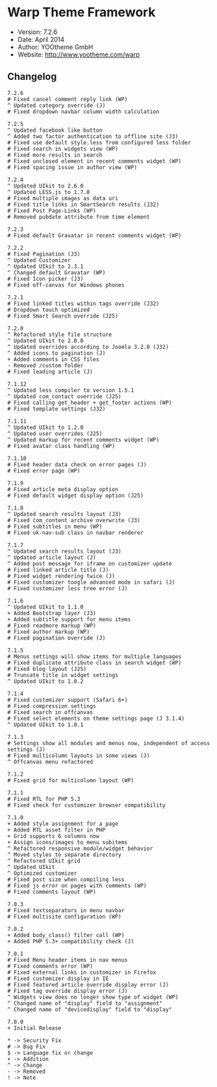 # Warp Theme Framework #

- Version: 7.2.6
- Date: April 2014
- Author: YOOtheme GmbH
- Website: <http://www.yootheme.com/warp>

## Changelog

    7.2.6
    # Fixed cancel comment reply link (WP)
    ^ Updated category override (J)
    # Fixed dropdown navbar column width calculation

    7.2.5
    ^ Updated facebook like button
    ^ Added two factor authentication to offline site (J3)
    # Fixed use default style.less from configured less folder
    # Fixed search in widgets view (WP)
    # Fixed more results in search
    # Fixed unclosed element in recent comments widget (WP)
    # Fixed spacing issue in author view (WP)

    7.2.4
    ^ Updated UIkit to 2.6.0
    ^ Updated LESS.js to 1.7.0
    # Fixed multiple images as data uri
    # Fixed title links in SmartSearch results (J32)
    # Fixed Post Page-Links (WP)
    # Removed pubdate attribute from time element

    7.2.3
    # Fixed default Gravatar in recent comments widget (WP)

    7.2.2
    # Fixed Pagination (J3)
    ^ Updated Customizer
    ^ Updated UIkit to 2.3.1
    ^ Changed default Gravatar (WP)
    # Fixed Icon picker (J3)
    # Fixed off-canvas for Windows phones

    7.2.1
    # Fixed linked titles within tags override (J32)
    # Dropdown touch optimized
    # Fixed Smart Search override (J25)

    7.2.0
    ^ Refactored style file structure
    ^ Updated UIkit to 2.0.0
    ^ Updated overrides according to Joomla 3.2.0 (J32)
    ^ Added icons to pagination (J)
    + Added comments in CSS files
    - Removed /custom folder
    # Fixed leading article (J)

    7.1.12
    ^ Updated less compiler to version 1.5.1
    ^ Updated com_contact override (J25)
    # Fixed calling get_header + get_footer actions (WP)
    # Fixed template settings (J32)

    7.1.11
    ^ Updated UIkit to 1.2.0
    ^ Updated user overrides (J25)
    ^ Updated markup for recent comments widget (WP)
    # Fixed avatar class handling (WP)

    7.1.10
    # Fixed header data check on error pages (J)
    # Fixed error page (WP)

    7.1.9
    # Fixed article meta display option
    # Fixed default widget display option (J25)

    7.1.8
    ^ Updated search results layout (J3)
    # Fixed com_content archive overwrite (J3)
    # Fixed subtitles in menu (WP)
    # Fixed uk-nav-sub class in navbar renderer

    7.1.7
    ^ Updated search results layout (J3)
    ^ Updated article layout (J)
    ^ Added post message for iframe on customizer update
    # Fixed linked article title (J)
    # Fixed widget rendering twice (J)
    # Fixed customizer toogle advanced mode in safari (J)
    # Fixed customizer less tree error (J)

    7.1.6
    ^ Updated UIkit to 1.1.0
    + Added Bootstrap layer (J3)
    + Added subtitle support for menu items
    # Fixed readmore markup (WP)
    # Fixed author markup (WP)
    # Fixed pagination override (J)

    7.1.5
    # Menus settings will show items for multiple languages
    # Fixed duplicate attribute class in search widget (WP)
    # Fixed blog layout (J25)
    # Truncate title in widget settings
    ^ Updated UIkit to 1.0.2

    7.1.4
    # Fixed customizer support (Safari 6+)
    # Fixed compression settings
    # Fixed search in offcanvas
    # Fixed select elements on theme settings page (J 3.1.4)
    ^ Updated UIkit to 1.0.1

    7.1.3
    # Settings show all modules and menus now, independent of access settings (J)
    # Fixed multicolumn layouts in some views (J)
    ^ Offcanvas menu refactored

    7.1.2
    # Fixed grid for multicolumn layout (WP)

    7.1.1
    # Fixed RTL for PHP 5.3
    # Fixed check for customizer browser compatibility

    7.1.0
    + Added style assignment for a page
    + Added RTL asset filter in PHP
    + Grid supports 6 columns now
    + Assign icons/images to menu subitems
    ^ Refactored responsive module/widget behavior
    ^ Moved styles to separate directory
    ^ Refactored UIkit grid
    ^ Updated UIkit
    ^ Optimized customizer
    # Fixed post size when compiling less
    # Fixed js error on pages with comments (WP)
    # Fixed comments layout (WP)

    7.0.3
    # Fixed textseparators in menu navbar
    # Fixed multisite configuration (WP)

    7.0.2
    + Added body_class() filter call (WP)
    + Added PHP 5.3+ compatibility check (J)

    7.0.1
    # Fixed Menu header items in nav menus
    # Fixed comments error (WP)
    # Fixed external links in customizer in Firefox
    # Fixed customizer display in IE
    # Fixed featured article override display error (J)
    # Fixed tag override display error (J)
    ^ Widgets view does no longer show type of widget (WP)
    ^ Changed name of "display" field to "assignment"
    ^ Changed name of "devicedisplay" field to "display"

    7.0.0
    + Initial Release

    * -> Security Fix
    # -> Bug Fix
    $ -> Language fix or change
    + -> Addition
    ^ -> Change
    - -> Removed
    ! -> Note
